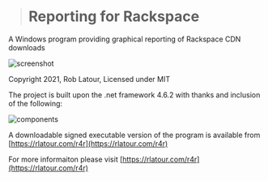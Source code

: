 ﻿


> # Reporting for Rackspace

A Windows program providing graphical reporting of Rackspace CDN downloads

![screenshot](https://rlatour.com/r4r/images/mainscreenshot.jpg)

Copyright 2021, Rob Latour, Licensed under MIT

The project is built upon the .net framework 4.6.2 with thanks and inclusion of the following:

![components](https://rlatour.com/r4r/images/components.jpg)

A downloadable signed executable version of the program is available from  [https://rlatour.com/r4r](https://rlatour.com/r4r)

For more informaiton please visit  [https://rlatour.com/r4r](https://rlatour.com/r4r)





